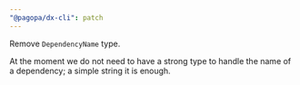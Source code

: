 ```yaml
---
"@pagopa/dx-cli": patch
---
```


Remove `DependencyName` type.

At the moment we do not need to have a strong type to handle the name of a dependency; a simple string it is enough.
